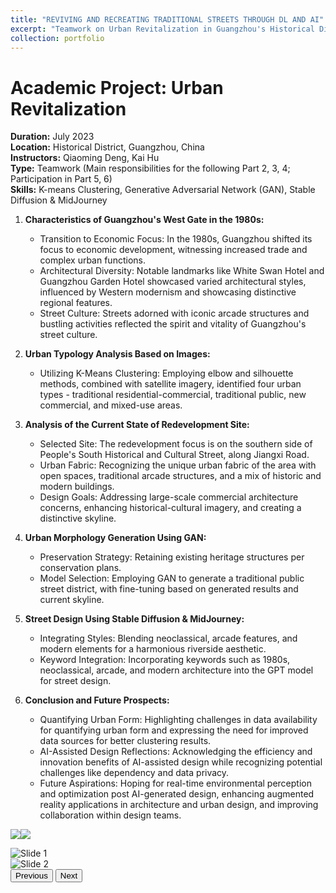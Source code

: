 ```yaml
---
title: "REVIVING AND RECREATING TRADITIONAL STREETS THROUGH DL AND AI"
excerpt: "Teamwork on Urban Revitalization in Guangzhou's Historical District, focusing on 1980s characteristics, urban typology analysis, site redevelopment, GAN-based morphology generation, and street design using Stable Diffusion & MidJourney, with future goals in AI-enhanced urban planning.<br/><img src='/images/proj1p3.png'>"
collection: portfolio
---
```

# Academic Project: Urban Revitalization

**Duration:** July 2023  
**Location:** Historical District, Guangzhou, China  
**Instructors:** Qiaoming Deng, Kai Hu  
**Type:** Teamwork (Main responsibilities for the following Part 2, 3, 4; Participation in Part 5, 6)  
**Skills:** K-means Clustering, Generative Adversarial Network (GAN), Stable Diffusion & MidJourney

1. **Characteristics of Guangzhou's West Gate in the 1980s:**
   - Transition to Economic Focus: In the 1980s, Guangzhou shifted its focus to economic development, witnessing increased trade and complex urban functions.
   - Architectural Diversity: Notable landmarks like White Swan Hotel and Guangzhou Garden Hotel showcased varied architectural styles, influenced by Western modernism and showcasing distinctive regional features.
   - Street Culture: Streets adorned with iconic arcade structures and bustling activities reflected the spirit and vitality of Guangzhou's street culture.

2. **Urban Typology Analysis Based on Images:**
   - Utilizing K-Means Clustering: Employing elbow and silhouette methods, combined with satellite imagery, identified four urban types - traditional residential-commercial, traditional public, new commercial, and mixed-use areas.
   
3. **Analysis of the Current State of Redevelopment Site:**
   - Selected Site: The redevelopment focus is on the southern side of People's South Historical and Cultural Street, along Jiangxi Road.
   - Urban Fabric: Recognizing the unique urban fabric of the area with open spaces, traditional arcade structures, and a mix of historic and modern buildings.
   - Design Goals: Addressing large-scale commercial architecture concerns, enhancing historical-cultural imagery, and creating a distinctive skyline.

4. **Urban Morphology Generation Using GAN:**
   - Preservation Strategy: Retaining existing heritage structures per conservation plans.
   - Model Selection: Employing GAN to generate a traditional public street district, with fine-tuning based on generated results and current skyline.

5. **Street Design Using Stable Diffusion & MidJourney:**
   - Integrating Styles: Blending neoclassical, arcade features, and modern elements for a harmonious riverside aesthetic.
   - Keyword Integration: Incorporating keywords such as 1980s, neoclassical, arcade, and modern architecture into the GPT model for street design.

6. **Conclusion and Future Prospects:**
   - Quantifying Urban Form: Highlighting challenges in data availability for quantifying urban form and expressing the need for improved data sources for better clustering results.
   - AI-Assisted Design Reflections: Acknowledging the efficiency and innovation benefits of AI-assisted design while recognizing potential challenges like dependency and data privacy.
   - Future Aspirations: Hoping for real-time environmental perception and optimization post AI-generated design, enhancing augmented reality applications in architecture and urban design, and improving collaboration within design teams.

<img src='/images/proj3p1.png'><img src='/images/proj3p2.png'>
<div id="carouselExample" class="carousel slide" data-bs-ride="carousel">
  <div class="carousel-inner">
    <div class="carousel-item active">
      <img src="/images/proj3p1.png" class="d-block w-100" alt="Slide 1">
    </div>
    <div class="carousel-item">
      <img src="/images/proj3p2.png" class="d-block w-100" alt="Slide 2">
    </div>
  </div>
  <button class="carousel-control-prev" type="button" data-bs-target="#carouselExample" data-bs-slide="prev">
    <span class="carousel-control-prev-icon" aria-hidden="true"></span>
    <span class="visually-hidden">Previous</span>
  </button>
  <button class="carousel-control-next" type="button" data-bs-target="#carouselExample" data-bs-slide="next">
    <span class="carousel-control-next-icon" aria-hidden="true"></span>
    <span class="visually-hidden">Next</span>
  </button>
</div>
